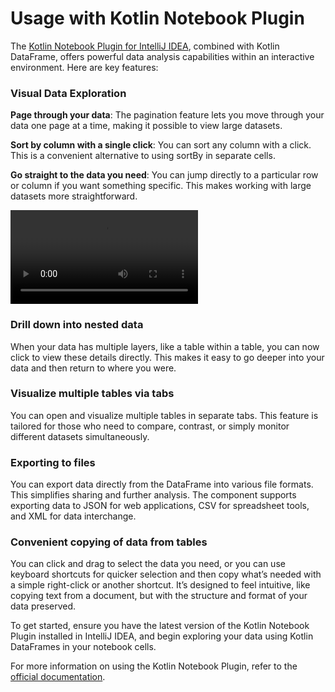 # Usage with Kotlin Notebook Plugin

The [Kotlin Notebook Plugin for IntelliJ IDEA](https://plugins.jetbrains.com/plugin/16340-kotlin-notebook), combined with Kotlin DataFrame, offers powerful data analysis capabilities within an interactive environment. Here are key features:

### Visual Data Exploration
**Page through your data**:
The pagination feature lets you move through your data one page at a time, making it possible to view large datasets.

**Sort by column with a single click**:
You can sort any column with a click. This is a convenient alternative to using sortBy in separate cells.

**Go straight to the data you need**:
You can jump directly to a particular row or column if you want something specific.
This makes working with large datasets more straightforward.

<video src="https://github.com/user-attachments/assets/aeae1c79-9755-4558-bac4-420bf1331f39" controls></video>

### Drill down into nested data
When your data has multiple layers, like a table within a table, you can now click to view these details directly.
This makes it easy to go deeper into your data and then return to where you were.

### Visualize multiple tables via tabs
You can open and visualize multiple tables in separate tabs.
This feature is tailored for those who need to compare, contrast, or simply monitor different datasets simultaneously.

### Exporting to files

You can export data directly from the DataFrame into various file formats. This simplifies sharing and further analysis.
The component supports exporting data to JSON for web applications, CSV for spreadsheet tools, and XML for data interchange.

### Convenient copying of data from tables
You can click and drag to select the data you need,
or you can use keyboard shortcuts for quicker selection
and then copy what’s needed with a simple right-click or another shortcut.
It’s designed to feel intuitive,
like copying text from a document, but with the structure and format of your data preserved.


To get started, ensure you have the latest version of the Kotlin Notebook Plugin installed in IntelliJ IDEA, and begin exploring your data using Kotlin DataFrames in your notebook cells.

For more information on using the Kotlin Notebook Plugin,
refer to the [official documentation](https://kotlinlang.org/docs/kotlin-notebook-overview.html).
